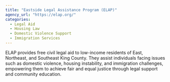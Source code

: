 ```yaml
---
title: "Eastside Legal Assistance Program (ELAP)"
agency_url: "https://elap.org/"
categories:
  - Legal Aid
  - Housing Law
  - Domestic Violence Support
  - Immigration Services
---
```

ELAP provides free civil legal aid to low-income residents of East, Northeast, and Southeast King County. They assist individuals facing issues such as domestic violence, housing instability, and immigration challenges, empowering them to achieve fair and equal justice through legal support and community education.
